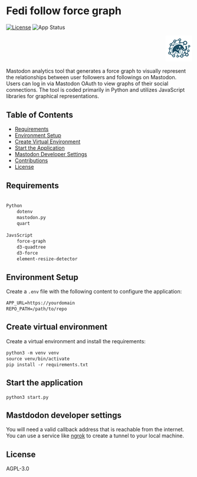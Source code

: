 # Fedi follow force graph

[![License](https://img.shields.io/github/license/sc0biform/fedi-follow-force-graph)](LICENSE)
![App Status](https://img.shields.io/endpoint?url=https://fffg.scobiform.com/health)

<p align="right">
  <img src="https://github.com/Scobiform/fedi-follow-force-graph/blob/master/static/fffg_logo.svg" alt="Fedi follow force graph logo" style="width:14%;">
</p>

<p align=left">Mastodon analytics tool that generates a force graph to visually represent the relationships between user followers and followings on Mastodon. Users can log in via Mastodon OAuth to view graphs of their social connections. The tool is coded primarily in Python and utilizes JavaScript libraries for graphical representations.
</p>

## Table of Contents

- [Requirements](#requirements)
- [Environment Setup](#environment-setup)
- [Create Virtual Environment](#create-virtual-environment)
- [Start the Application](#start-the-application)
- [Mastodon Developer Settings](#mastodon-developer-settings)
- [Contributions](#contributions)
- [License](#license)

## Requirements

```plaintext

Python
    dotenv
    mastodon.py
    quart

JavsScript
    force-graph
    d3-quadtree
    d3-force
    element-resize-detector
```

## Environment Setup

Create a `.env` file with the following content to configure the application:

```plaintext
APP_URL=https://yourdomain
REPO_PATH=/path/to/repo
```

## Create virtual environment

Create a virtual environment and install the requirements:

```plaintext
python3 -m venv venv
source venv/bin/activate
pip install -r requirements.txt
```

## Start the application

```plaintext
python3 start.py
```

## Mastdodon developer settings

You will need a valid callback address that is reachable from the internet. You can use a service like [ngrok](https://ngrok.com/) to create a tunnel to your local machine.

## License

AGPL-3.0
